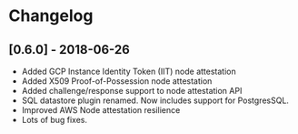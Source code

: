 # Changelog

## [0.6.0] - 2018-06-26

- Added GCP Instance Identity Token (IIT) node attestation
- Added X509 Proof-of-Possession node attestation
- Added challenge/response support to node attestation API
- SQL datastore plugin renamed. Now includes support for PostgresSQL.
- Improved AWS Node attestation resilience
- Lots of bug fixes.